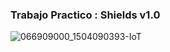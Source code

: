 

### Trabajo Practico : Shields v1.0

![066909000_1504090393-IoT](https://user-images.githubusercontent.com/46485082/188288472-a9d0989c-77fd-4bb6-adb0-09af6502ea2f.jpg)
